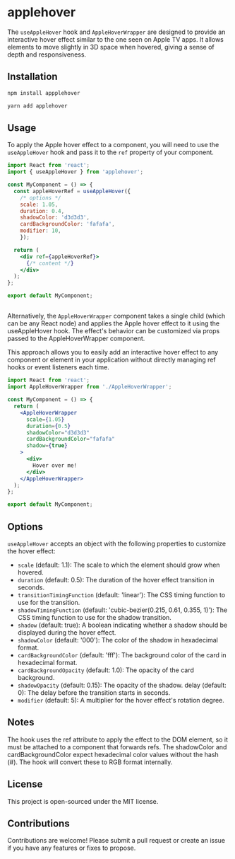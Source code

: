 # applehover

The `useAppleHover` hook and `AppleHoverWrapper` are designed to provide an interactive hover effect similar to the one seen on Apple TV apps. It allows elements to move slightly in 3D space when hovered, giving a sense of depth and responsiveness.

## Installation

```bash
npm install appplehover
```
```bash
yarn add applehover
```

## Usage

To apply the Apple hover effect to a component, you will need to use the `useAppleHover` hook and pass it to the `ref` property of your component.

```jsx
import React from 'react';
import { useAppleHover } from 'applehover';

const MyComponent = () => {
  const appleHoverRef = useAppleHover({ 
    /* options */ 
    scale: 1.05,
    duration: 0.4,
    shadowColor: 'd3d3d3',
    cardBackgroundColor: 'fafafa',
    modifier: 10,
    });

  return (
    <div ref={appleHoverRef}>
      {/* content */}
    </div>
  );
};

export default MyComponent;
```
##
Alternatively, the `AppleHoverWrapper` component takes a single child (which can be any React node) and applies the Apple hover effect to it using the useAppleHover hook. The effect's behavior can be customized via props passed to the AppleHoverWrapper component.

This approach allows you to easily add an interactive hover effect to any component or element in your application without directly managing ref hooks or event listeners each time.

```jsx
import React from 'react';
import AppleHoverWrapper from './AppleHoverWrapper';

const MyComponent = () => {
  return (
    <AppleHoverWrapper
      scale={1.05}
      duration={0.5}
      shadowColor="d3d3d3"
      cardBackgroundColor="fafafa"
      shadow={true}
    >
      <div>
        Hover over me!
      </div>
    </AppleHoverWrapper>
  );
};

export default MyComponent;
```

## Options
`useAppleHover` accepts an object with the following properties to customize the hover effect:

- `scale` (default: 1.1): The scale to which the element should grow when hovered.
- `duration` (default: 0.5): The duration of the hover effect transition in seconds.
- `transitionTimingFunction` (default: 'linear'): The CSS timing function to use for the transition.
- `shadowTimingFunction` (default: 'cubic-bezier(0.215, 0.61, 0.355, 1)'): The CSS timing function to use for the shadow transition.
- `shadow` (default: true): A boolean indicating whether a shadow should be displayed during the hover effect.
- `shadowColor` (default: '000'): The color of the shadow in hexadecimal format.
- `cardBackgroundColor` (default: 'fff'): The background color of the card in hexadecimal format.
- `cardBackgroundOpacity` (default: 1.0): The opacity of the card background.
- `shadowOpacity` (default: 0.15): The opacity of the shadow.
delay (default: 0): The delay before the transition starts in seconds.
- `modifier` (default: 5): A multiplier for the hover effect's rotation degree.

## Notes
The hook uses the ref attribute to apply the effect to the DOM element, so it must be attached to a component that forwards refs.
The shadowColor and cardBackgroundColor expect hexadecimal color values without the hash (#). The hook will convert these to RGB format internally.

## License
This project is open-sourced under the MIT license.

## Contributions
Contributions are welcome! Please submit a pull request or create an issue if you have any features or fixes to propose.